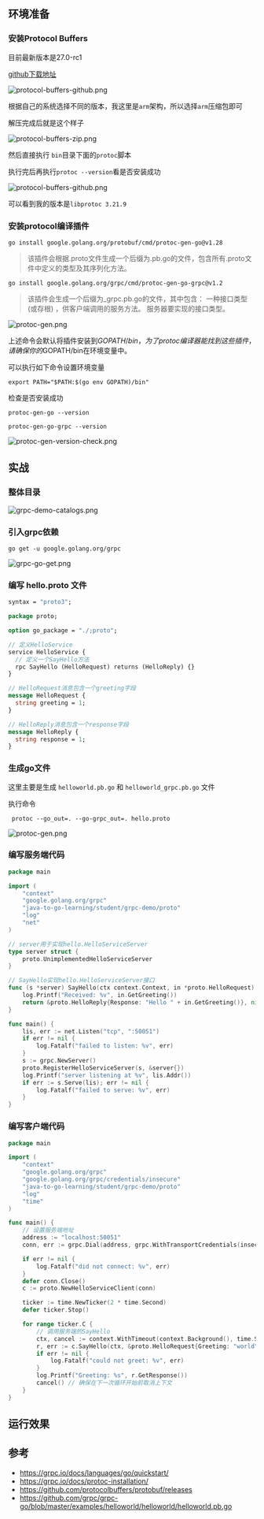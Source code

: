 ## 环境准备

### 安装Protocol Buffers 

目前最新版本是27.0-rc1

[github下载地址](https://github.com/protocolbuffers/protobuf/releases)

![protocol-buffers-github.png](images/protocol-buffers-github.png)

根据自己的系统选择不同的版本，我这里是`arm`架构，所以选择`arm`压缩包即可


解压完成后就是这个样子

![protocol-buffers-zip.png](images/protocol-buffers-zip.png)


然后直接执行 `bin`目录下面的`protoc`脚本


执行完后再执行`protoc --version`看是否安装成功

![protocol-buffers-github.png](images/protocol-buffers-github.png)

可以看到我的版本是`libprotoc 3.21.9`

### 安装protocol编译插件

```shell
go install google.golang.org/protobuf/cmd/protoc-gen-go@v1.28
````

>该插件会根据.proto文件生成一个后缀为.pb.go的文件，包含所有.proto文件中定义的类型及其序列化方法。

```shell
go install google.golang.org/grpc/cmd/protoc-gen-go-grpc@v1.2
````

>该插件会生成一个后缀为_grpc.pb.go的文件，其中包含：
>一种接口类型(或存根) ，供客户端调用的服务方法。
>服务器要实现的接口类型。

![protoc-gen.png](images/protoc-gen.png)

上述命令会默认将插件安装到$GOPATH/bin，为了protoc编译器能找到这些插件，请确保你的$GOPATH/bin在环境变量中。

可以执行如下命令设置环境变量
```shell
export PATH="$PATH:$(go env GOPATH)/bin"
```

检查是否安装成功
```shell
protoc-gen-go --version

protoc-gen-go-grpc --version
```

![protoc-gen-version-check.png](images/protoc-gen-version-check.png)


## 实战

### 整体目录

![grpc-demo-catalogs.png](images/grpc-demo-catalogs.png)

### 引入grpc依赖

```shell
go get -u google.golang.org/grpc
```

![grpc-go-get.png](images/grpc-go-get.png)

### 编写 hello.proto 文件
```proto
syntax = "proto3";

package proto;

option go_package = "./;proto";

// 定义HelloService
service HelloService {
  // 定义一个SayHello方法
  rpc SayHello (HelloRequest) returns (HelloReply) {}
}

// HelloRequest消息包含一个greeting字段
message HelloRequest {
  string greeting = 1;
}

// HelloReply消息包含一个response字段
message HelloReply {
  string response = 1;
}
```

### 生成go文件

这里主要是生成 `helloworld.pb.go` 和 `helloworld_grpc.pb.go` 文件

执行命令
```shell
 protoc --go_out=. --go-grpc_out=. hello.proto
```

![protoc-gen.png](images/protoc-gen.png)

### 编写服务端代码

```go
package main

import (
	"context"
	"google.golang.org/grpc"
	"java-to-go-learning/student/grpc-demo/proto"
	"log"
	"net"
)

// server用于实现hello.HelloServiceServer
type server struct {
	proto.UnimplementedHelloServiceServer
}

// SayHello实现hello.HelloServiceServer接口
func (s *server) SayHello(ctx context.Context, in *proto.HelloRequest) (*proto.HelloReply, error) {
	log.Printf("Received: %v", in.GetGreeting())
	return &proto.HelloReply{Response: "Hello " + in.GetGreeting()}, nil
}

func main() {
	lis, err := net.Listen("tcp", ":50051")
	if err != nil {
		log.Fatalf("failed to listen: %v", err)
	}
	s := grpc.NewServer()
	proto.RegisterHelloServiceServer(s, &server{})
	log.Printf("server listening at %v", lis.Addr())
	if err := s.Serve(lis); err != nil {
		log.Fatalf("failed to serve: %v", err)
	}
}

```

### 编写客户端代码

```go
package main

import (
	"context"
	"google.golang.org/grpc"
	"google.golang.org/grpc/credentials/insecure"
	"java-to-go-learning/student/grpc-demo/proto"
	"log"
	"time"
)

func main() {
	// 设置服务端地址
	address := "localhost:50051"
	conn, err := grpc.Dial(address, grpc.WithTransportCredentials(insecure.NewCredentials()))

	if err != nil {
		log.Fatalf("did not connect: %v", err)
	}
	defer conn.Close()
	c := proto.NewHelloServiceClient(conn)

	ticker := time.NewTicker(2 * time.Second)
	defer ticker.Stop()

	for range ticker.C {
		// 调用服务端的SayHello
		ctx, cancel := context.WithTimeout(context.Background(), time.Second)
		r, err := c.SayHello(ctx, &proto.HelloRequest{Greeting: "world"})
		if err != nil {
			log.Fatalf("could not greet: %v", err)
		}
		log.Printf("Greeting: %s", r.GetResponse())
		cancel() // 确保在下一次循环开始前取消上下文
	}
}

```

## 运行效果


## 参考
- https://grpc.io/docs/languages/go/quickstart/
- https://grpc.io/docs/protoc-installation/
- https://github.com/protocolbuffers/protobuf/releases
- https://github.com/grpc/grpc-go/blob/master/examples/helloworld/helloworld/helloworld.pb.go